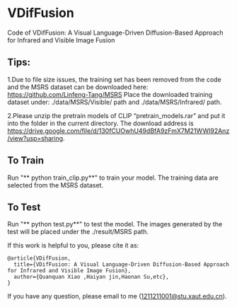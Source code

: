 # VDifFusion
Code of VDifFusion: A Visual Language-Driven Diffusion-Based Approach for Infrared and Visible Image Fusion

## Tips:<br>
1.Due to file size issues, the training set has been removed from the code and the MSRS dataset can be downloaded here: https://github.com/Linfeng-Tang/MSRS
Place the downloaded training dataset under: ./data/MSRS/Visible/ path and ./data/MSRS/Infrared/ path.

2.Please unzip the pretrain models of CLIP “pretrain_models.rar” and put it into the folder in the current directory. The download address is https://drive.google.com/file/d/130fCUOwhU49dBfA9zFmX7M21WWI92Anz/view?usp=sharing.



## To Train
Run "** python train_clip.py**" to train your model.
The training data are selected from the MSRS dataset. 

## To Test
Run "** python test.py**" to test the model.
The images generated by the test will be placed under the ./result/MSRS path.

If this work is helpful to you, please cite it as:
```
@article{VDifFusion,
  title={VDifFusion: A Visual Language-Driven Diffusion-Based Approach for Infrared and Visible Image Fusion},
  author={Quanquan Xiao ,Haiyan jin,Haonan Su,etc},
}
```
If you have any question, please email to me (1211211001@stu.xaut.edu.cn).
